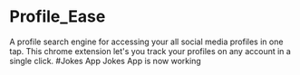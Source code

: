 # Profile_Ease
A profile search engine for accessing your all social media profiles in one tap. This chrome extension let's you track your profiles on any account in a single click.
#Jokes App
Jokes App is now working
